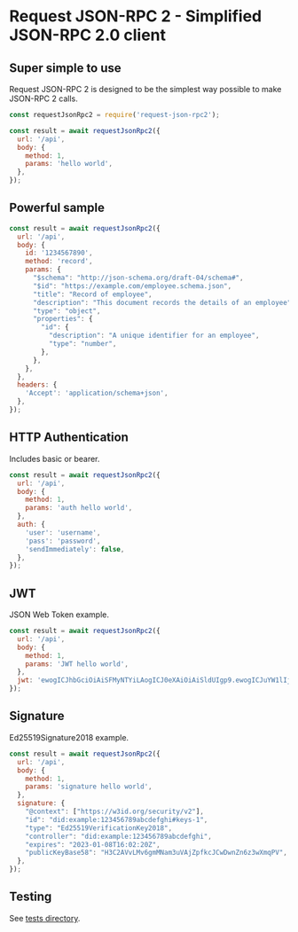 # Request JSON-RPC 2 - Simplified JSON-RPC 2.0 client

## Super simple to use

Request JSON-RPC 2 is designed to be the simplest way possible to make JSON-RPC 2 calls.

```javascript
const requestJsonRpc2 = require('request-json-rpc2');

const result = await requestJsonRpc2({
  url: '/api',
  body: {
    method: 1,
    params: 'hello world',
  },
});
```

## Powerful sample

```javascript
const result = await requestJsonRpc2({
  url: '/api',
  body: {
    id: '1234567890',
    method: 'record',
    params: {
      "$schema": "http://json-schema.org/draft-04/schema#",
      "$id": "https://example.com/employee.schema.json",
      "title": "Record of employee",
      "description": "This document records the details of an employee",
      "type": "object",
      "properties": {
        "id": {
          "description": "A unique identifier for an employee",
          "type": "number",
        },
      },
    },
  },
  headers: {
    'Accept': 'application/schema+json',
  },
});
```

## HTTP Authentication

Includes basic or bearer.

```javascript
const result = await requestJsonRpc2({
  url: '/api',
  body: {
    method: 1,
    params: 'auth hello world',
  }, 
  auth: {
    'user': 'username',
    'pass': 'password',
    'sendImmediately': false,
  },
});
```

## JWT

JSON Web Token example.

```javascript
const result = await requestJsonRpc2({
  url: '/api',
  body: {
    method: 1,
    params: 'JWT hello world',
  }, 
  jwt: 'ewogICJhbGciOiAiSFMyNTYiLAogICJ0eXAiOiAiSldUIgp9.ewogICJuYW1lIjogIlJlcXVlc3QgSlNPTi1SUEMgMi4wIgp9',
});
```

## Signature

Ed25519Signature2018 example.

```javascript
const result = await requestJsonRpc2({
  url: '/api',
  body: {
    method: 1,
    params: 'signature hello world',
  },
  signature: {
    "@context": ["https://w3id.org/security/v2"],
    "id": "did:example:123456789abcdefghi#keys-1",
    "type": "Ed25519VerificationKey2018",
    "controller": "did:example:123456789abcdefghi",
    "expires": "2023-01-08T16:02:20Z",
    "publicKeyBase58": "H3C2AVvLMv6gmMNam3uVAjZpfkcJCwDwnZn6z3wXmqPV",
  },
});
```

## Testing
See [tests directory](https://github.com/qertis/request-json-rpc2/tree/master/tests).
